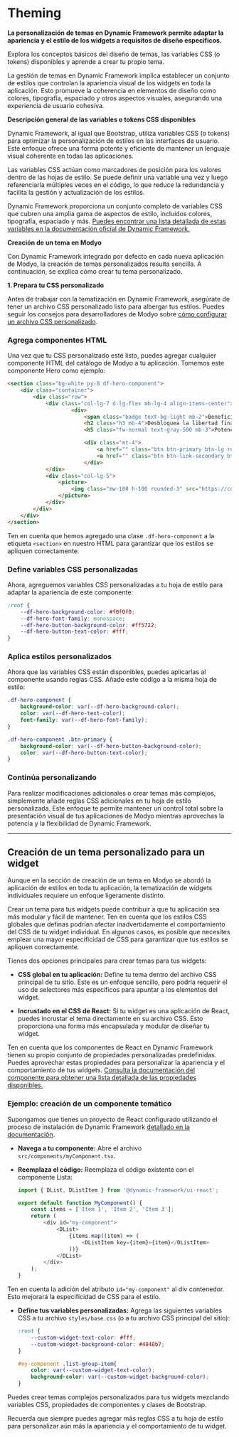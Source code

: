 # Theming

**La personalización de temas en Dynamic Framework permite adaptar la apariencia y el estilo de los widgets a requisitos de diseño específicos.**

Explora los conceptos básicos del diseño de temas, las variables CSS (o tokens) disponibles y aprende a crear tu propio tema.

La gestión de temas en Dynamic Framework implica establecer un conjunto de estilos que controlan la apariencia visual de los widgets en toda la aplicación. Esto promueve la coherencia en elementos de diseño como colores, tipografía, espaciado y otros aspectos visuales, asegurando una experiencia de usuario cohesiva.

**Descripción general de las variables o tokens CSS disponibles**

Dynamic Framework, al igual que Bootstrap, utiliza variables CSS (o tokens) para optimizar la personalización de estilos en las interfaces de usuario. Este enfoque ofrece una forma potente y eficiente de mantener un lenguaje visual coherente en todas las aplicaciones.

Las variables CSS actúan como marcadores de posición para los valores dentro de las hojas de estilo. Se puede definir una variable una vez y luego referenciarla múltiples veces en el código, lo que reduce la redundancia y facilita la gestión y actualización de los estilos.

Dynamic Framework proporciona un conjunto completo de variables CSS que cubren una amplia gama de aspectos de estilo, incluidos colores, tipografía, espaciado y más. [Puedes encontrar una lista detallada de estas variables en la documentación oficial de Dynamic Framework.](https://dynamicbanking.co/docs/variables-overview)

**Creación de un tema en Modyo**

Con Dynamic Framework integrado por defecto en cada nueva aplicación de Modyo, la creación de temas personalizados resulta sencilla. A continuación, se explica cómo crear tu tema personalizado.

**1\. Prepara tu CSS personalizado**

Antes de trabajar con la tematización en Dynamic Framework, asegúrate de tener un archivo CSS personalizado listo para albergar tus estilos. Puedes seguir los consejos para desarrolladores de Modyo sobre [cómo configurar un archivo CSS personalizado](https://www.modyo.com/resources/community/developer-tips/customize-your-ui-in-modyo-con-modular-css).

### Agrega componentes HTML

Una vez que tu CSS personalizado esté listo, puedes agregar cualquier componente HTML del catálogo de Modyo a tu aplicación. Tomemos este componente Hero como ejemplo:

```html
<section class="bg-white py-8 df-hero-component">
	<div class="container">
		<div class="row">
			<div class="col-lg-7 d-lg-flex mb-lg-4 align-items-center">
					<div>
						<span class="badge text-bg-light mb-2">Beneficios</span>
						<h2 class="h3 mb-4">Desbloquea la libertad financiera con Dynamic Bank</h2>
						<h5 class="fw-normal text-gray-500 mb-3">Potencia tu viaje hacia la riqueza con Dynamic Bank</h5>

						<div class="mt-4">
							<a href="" class="btn btn-primary btn-lg rounded-pill">Solicitar una demostración</a>
							<a href="" class="btn btn-link-secondary btn-lg rounded-pill">Solicitar una demostración</a>
						</div>
			</div>
			<div class="col-lg-5">
				<picture>
					<img class="mw-100 h-100 rounded-3" src="https://cdn.modyo.cloud/uploads/16ceb73d-4b61-4b8e-ad60-d572013ad8ea/original/Frame_33428.png">
				</picture>
			</div>
		</div>
	</div>
</section>
```

Ten en cuenta que hemos agregado una clase `.df-hero-component` a la etiqueta `<section>` en nuestro HTML para garantizar que los estilos se apliquen correctamente.

### Define variables CSS personalizadas

Ahora, agreguemos variables CSS personalizadas a tu hoja de estilo para adaptar la apariencia de este componente:

```css
:root {
	--df-hero-background-color: #f0f0f0;
	--df-hero-font-family: monospace;
	--df-hero-button-background-color: #ff5722;
	--df-hero-button-text-color: #fff;
}
```

### Aplica estilos personalizados

Ahora que las variables CSS están disponibles, puedes aplicarlas al componente usando reglas CSS. Añade este código a la misma hoja de estilo:

```css
.df-hero-component {
	background-color: var(--df-hero-background-color);
	color: var(--df-hero-text-color);
	font-family: var(--df-hero-font-family);
}

.df-hero-component .btn-primary {
	background-color: var(--df-hero-button-background-color);
	color: var(--df-hero-button-text-color);
}
```

### Continúa personalizando

Para realizar modificaciones adicionales o crear temas más complejos, simplemente añade reglas CSS adicionales en tu hoja de estilo personalizada. Este enfoque te permite mantener un control total sobre la presentación visual de tus aplicaciones de Modyo mientras aprovechas la potencia y la flexibilidad de Dynamic Framework.

---

## Creación de un tema personalizado para un widget

Aunque en la sección de creación de un tema en Modyo se abordó la aplicación de estilos en toda tu aplicación, la tematización de widgets individuales requiere un enfoque ligeramente distinto.

Crear un tema para tus widgets puede contribuir a que tu aplicación sea más modular y fácil de mantener. Ten en cuenta que los estilos CSS globales que definas podrían afectar inadvertidamente el comportamiento del CSS de tu widget individual. En algunos casos, es posible que necesites emplear una mayor especificidad de CSS para garantizar que tus estilos se apliquen correctamente.

Tienes dos opciones principales para crear temas para tus widgets:

- **CSS global en tu aplicación:** Define tu tema dentro del archivo CSS principal de tu sitio. Este es un enfoque sencillo, pero podría requerir el uso de selectores más específicos para apuntar a los elementos del widget.

- **Incrustado en el CSS de React:** Si tu widget es una aplicación de React, puedes incrustar el tema directamente en su archivo CSS. Esto proporciona una forma más encapsulada y modular de diseñar tu widget.

Ten en cuenta que los componentes de React en Dynamic Framework tienen su propio conjunto de propiedades personalizadas predefinidas. Puedes aprovechar estas propiedades para personalizar la apariencia y el comportamiento de tus widgets. [Consulta la documentación del componente para obtener una lista detallada de las propiedades disponibles.](https://dynamicbanking.co/components)

### Ejemplo: creación de un componente temático

Supongamos que tienes un proyecto de React configurado utilizando el proceso de instalación de Dynamic Framework [detallado en la documentación](https://dynamicframework.dev/docs/getting-started).

- **Navega a tu componente:** Abre el archivo `src/components/myComponent.tsx`.
- **Reemplaza el código:** Reemplaza el código existente con el componente Lista:

    ```javascript
    import { DList, DListItem } from '@dynamic-framework/ui-react';

    export default function MyComponent() {
       	const items = ['Item 1', 'Item 2', 'Item 3'];
       	return (
       		<div id="my-component">
       			<DList>
       				{items.map((item) => (
       					<DListItem key={item}>{item}</DListItem>
       				))}
       			</DList>
       		</div>
       	);
    }
    ```

Ten en cuenta la adición del atributo `id="my-component"` al div contenedor. Esto mejorará la especificidad de CSS para el estilo.

- **Define tus variables personalizadas:** Agrega las siguientes variables CSS a tu archivo `styles/base.css` (o a tu archivo CSS principal del sitio):

    ```css
    :root {
       	--custom-widget-text-color: #fff;
       	--custom-widget-background-color: #4848b7;
    }

    #my-component .list-group-item{
       	color: var(--custom-widget-text-color);
       	background-color: var(--custom-widget-background-color);
    }
    ```

Puedes crear temas complejos personalizados para tus widgets mezclando variables CSS, propiedades de componentes y clases de Bootstrap.

Recuerda que siempre puedes agregar más reglas CSS a tu hoja de estilo para personalizar aún más la apariencia y el comportamiento de tu widget.
